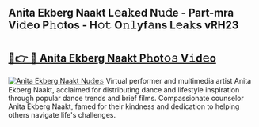 ## Anita Ekberg Naakt L𝚎a𝚔ed N𝚞𝚍e - Part-mra Vi𝚍𝚎o P𝚑𝚘tos - H𝚘𝚝 O𝚗𝚕yf𝚊ns L𝚎a𝚔s vRH23

# <h2><a href="http://kf6xibw.oniu.top/?m=Anita+Ekberg+Naakt">🔗👉 🔴 Anita Ekberg Naakt P𝚑ot𝚘𝚜 V𝚒d𝚎o</a></h2>

[![Anita Ekberg Naakt Nu𝚍e𝚜](https://i.imgur.com/0qMVB7G.gif)](http://kf6xibw.oniu.top/?m=Anita+Ekberg+Naakt)
Virtual performer and multimedia artist Anita Ekberg Naakt, acclaimed for distributing dance and lifestyle inspiration through popular dance trends and brief films. Compassionate counselor Anita Ekberg Naakt, famed for their kindness and dedication to helping others navigate life's challenges.  
